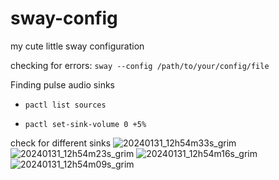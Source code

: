 # sway-config
my cute little sway configuration

checking for errors:
`sway --config /path/to/your/config/file`

Finding pulse audio sinks

- `pactl list sources`

- `pactl set-sink-volume 0 +5%`

check for different sinks
![20240131_12h54m33s_grim](https://github.com/Shrey-12/sway-config/assets/98189346/5f2c6b1a-5585-4434-b058-c3ca3c1dcbab)
![20240131_12h54m23s_grim](https://github.com/Shrey-12/sway-config/assets/98189346/02175967-8852-4a52-b00a-4dec7d110b51)
![20240131_12h54m16s_grim](https://github.com/Shrey-12/sway-config/assets/98189346/f1ff2093-0c11-4fed-a32f-09106e45969b)
![20240131_12h54m09s_grim](https://github.com/Shrey-12/sway-config/assets/98189346/0a9eba02-d5f1-46d4-89c4-f8da81eb5a1f)
